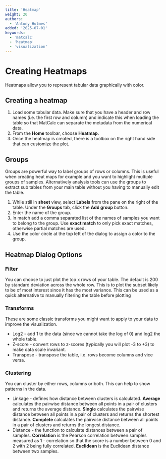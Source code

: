 ```yaml
---
title: 'Heatmap'
weight: 20
authors:
  - 'Antony Holmes'
added: '2025-07-01'
keywords:
  - 'matcalc'
  - 'heatmap'
  - 'visualization'
---
```


# Creating Heatmaps

Heatmaps allow you to represent tabular data graphically with color.

## Creating a heatmap

1. Load some tabular data. Make sure that you have a header and row names (i.e. the first row and column) and indicate this when loading the table so that MatCalc can separate the metadata from the numerical data.
2. From the <strong>Home</strong> toolbar, choose <strong>Heatmap</strong>.
3. Once the heatmap is created, there is a toolbox on the right hand side that can customize the plot.

## Groups

Groups are powerful way to label groups of rows or columns. This is useful when creating heat maps for example and you want to highlight multiple groups of samples. Alternatively analysis tools can use the groups to extract sub tables from your main table without you having to manually edit the table.

1. While still in <strong>sheet</strong> view, select <strong>Labels</strong> from the pane on the right of the table. Under the <strong>Groups</strong> tab, click the <strong>Add group</strong> button.
2. Enter the name of the group.
3. In match add a comma separated list of the names of samples you want to belong to the group. Use <strong>exact match</strong> to only pick exact matches, otherwise partial matches are used.
4. Use the color circle at the top left of the dialog to assign a color to the group.

## Heatmap Dialog Options

### Filter

You can choose to just plot the top x rows of your table. The default is 200 by standard deviation across the whole row. This is to plot the subset likely to be of most interest since it has the most variance. This can be used as a quick alternative to manually filtering the table before plotting

### Transforms

These are some classic transforms you might want to apply to your data to improve the visualization.

- Log2 - add 1 to the data (since we cannot take the log of 0) and log2 the whole table.
- Z-score - convert rows to z-scores (typically you will plot -3 to +3) to make data scale invariant.
- Transpose - transpose the table, i.e. rows become columns and vice versa.

### Clustering

You can cluster by either rows, columns or both. This can help to show patterns in the data.

- Linkage - defines how distance between clusters is calculated. <strong>Average</strong> calculates the pairwise distance between all points in a pair of clusters and returns the average distance. <strong>Single</strong> calculates the pairwise distance between all points in a pair of clusters and returns the shortest distance. <strong>Complete</strong> calculates the pairwise distance between all points in a pair of clusters and returns the longest distance.
- Distance - the function to calculate distances between a pair of samples. <strong>Correlation</strong> is the Pearson correlation between samples measured as 1 - correlation so that the score is a number between 0 and 2 with 2 being fully correlated. <strong>Euclidean</strong> is the Euclidean distance between two samples.
